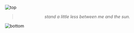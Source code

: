 
![top](https://github.com/user-attachments/assets/c0ff87ae-14a3-4edd-a449-ee6e0e2f73f5)

<!-- quote-start -->
<div align="center">

> *stand a little less between me and the sun.*

</div>
<!-- quote-end -->


![bottom](https://github.com/user-attachments/assets/bf2cc040-2664-4cf3-8aaa-9d397c8a8f5c)

